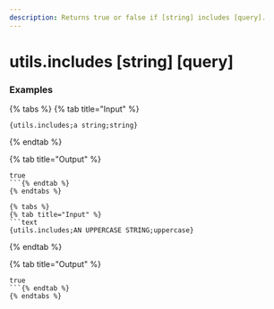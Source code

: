 ```yaml
---
description: Returns true or false if [string] includes [query].
---
```


# utils.includes [string] [query]

### Examples

{% tabs %}
{% tab title="Input" %}
```text
{utils.includes;a string;string}
```
{% endtab %}

{% tab title="Output" %}
```text
true
```{% endtab %}
{% endtabs %}

{% tabs %}
{% tab title="Input" %}
```text
{utils.includes;AN UPPERCASE STRING;uppercase}
```
{% endtab %}

{% tab title="Output" %}
```text
true
```{% endtab %}
{% endtabs %}
